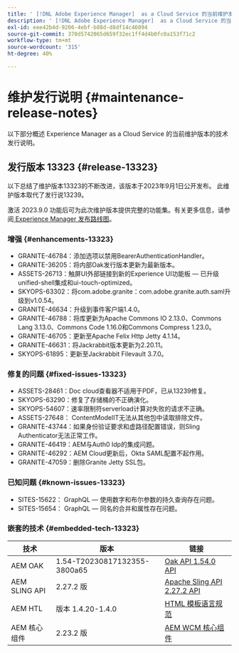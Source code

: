```yaml
---
title: ' [!DNL Adobe Experience Manager]  as a Cloud Service 的当前维护发行说明。'
description: ' [!DNL Adobe Experience Manager]  as a Cloud Service 的当前维护发行说明。'
exl-id: eee42b4d-9206-4ebf-b88d-d8df14c46094
source-git-commit: 370d5742065d659f32ec1ff4d4b0fc0a153f71c2
workflow-type: tm+mt
source-wordcount: '315'
ht-degree: 40%

---
```


# 维护发行说明 {#maintenance-release-notes}

以下部分概述 Experience Manager as a Cloud Service 的当前维护版本的技术发行说明。

## 发行版本 13323 {#release-13323}

以下总结了维护版本13323的不断改进，该版本于2023年9月1日公开发布。 此维护版本取代了发行说13239。

激活 2023.9.0 功能后可为此次维护版本提供完整的功能集。有关更多信息，请参阅[ Experience Manager 发布路线图](https://experienceleague.adobe.com/docs/experience-manager-release-information/aem-release-updates/update-releases-roadmap.html)。

### 增强 {#enhancements-13323}

- GRANITE-46784：添加选项以禁用BearerAuthenticationHandler。
- GRANITE-36205：将内部Oak发行版本更新为最新版本。
- ASSETS-26713：触屏UI外部链接到新的Experience UI功能板 — 已升级unified-shell集成和ui-touch-optimized。
- SKYOPS-63302：将com.adobe.granite：com.adobe.granite.auth.saml升级到v1.0.54。
- GRANITE-46634：升级到事件客户端1.4.0。
- GRANITE-46788：将库更新为Apache Commons IO 2.13.0、Commons Lang 3.13.0、Commons Code 1.16.0和Commons Compress 1.23.0。
- GRANITE-46705：更新至Apache Felix Http Jetty 4.1.14。
- GRANITE-46631：将Jackrabbit版本更新为2.20.11。
- SKYOPS-61895：更新至Jackrabbit Filevault 3.7.0。

### 修复的问题 {#fixed-issues-13323}

- ASSETS-28461：Doc cloud查看器不适用于PDF，已从13239修复。
- SKYOPS-63290：修复了存储桶的不正确演化。
- SKYOPS-54607：速率限制符serverload计算对失败的请求不正确。
- ASSETS-27648： ContentModelIT无法从其他包中读取排除文件。
- GRANITE-43744：如果身份验证要求和虚路径配置错误，则Sling Authenticator无法正常工作。
- GRANITE-46419：AEM与Auth0 Idp的集成问题。
- GRANITE-46292：AEM Cloud更新后，Okta SAML配置不起作用。
- GRANITE-47059：删除Granite Jetty SSL包。

### 已知问题 {#known-issues-13323}

- SITES-15622： GraphQL — 使用数字和布尔参数的持久查询存在问题。
- SITES-15654： GraphQL — 同名的合并和属性存在问题。

### 嵌套的技术 {#embedded-tech-13323}

| 技术 | 版本 | 链接 |
|---|---|---|
| AEM OAK | 1.54-T20230817132355-3800a65 | [Oak API 1.54.0 API](https://www.javadoc.io/doc/org.apache.jackrabbit/oak-api/1.54.0/index.html) |
| AEM SLING API | 2.27.2 版 | [Apache Sling API 2.27.2 API](https://www.javadoc.io/doc/org.apache.sling/org.apache.sling.api/latest/index.html) |
| AEM HTL | 版本 1.4.20-1.4.0 | [HTML 模板语言规范](https://github.com/adobe/htl-spec) |
| AEM 核心组件 | 2.23.2 版 | [AEM WCM 核心组件](https://github.com/adobe/aem-core-wcm-components) |
